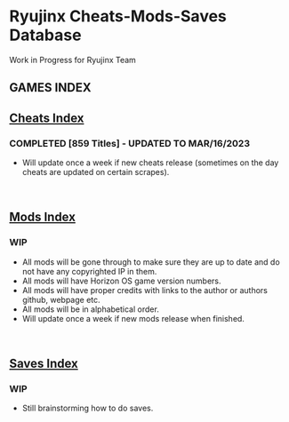 # Ryujinx Cheats-Mods-Saves Database 

Work in Progress for Ryujinx Team


## GAMES INDEX

## [Cheats Index](Cheats.md)
### COMPLETED [859 Titles] - UPDATED TO MAR/16/2023
- Will update once a week if new cheats release (sometimes on the day cheats are updated on certain scrapes).
</br>

## [Mods Index](Mods.md)
### WIP
- All mods will be gone through to make sure they are up to date and do not have any copyrighted IP in them.
- All mods will have Horizon OS game version numbers.
- All mods will have proper credits with links to the author or authors github, webpage etc.
- All mods will be in alphabetical order.
- Will update once a week if new mods release when finished.
</br>

## [Saves Index](Saves.md)
### WIP
- Still brainstorming how to do saves.
